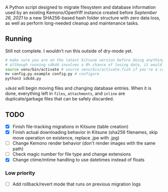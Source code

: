 A Python script designed to migrate filesystem and database information used by an existing Kemono/OpenYiff instance created before *September 26, 2021* to a new SHA256-based hash folder structure with zero data loss, as well as perform long-needed cleanup and maintenance tasks.

## Running
Still not complete. I wouldn't run this outside of dry-mode yet.

```bash
# make sure you are on the latest kitsune version before doing anything
# although running sdkdd involves a 0% chance of losing data, it would still be extremely wise to back up
source venv/bin/activate # source venv/bin/activate.fish if you're a cool kid
mv config.py.example config.py # configure
python3 sdkdd.py
```

`sdkdd` will begin moving files and changing database entries. When it is done, everything left in `files`, `attachments`, and `inline` are duplicate/garbage files that can be safely discarded.

## TODO
- [x] Finish file-tracking migrations in Kitsune (table creation)
- [x] Finish actual downloading behavior in Kitsune (sha256 filenames, skip move operation on existence, replace .jpe with .jpg)
- [ ] Change Kemono render behavior (don't render images with the same path)
- [ ] Check magic number for file type and change extensions
- [x] Change ctime/mtime handling to use datetimes instead of floats
### Low priority
- [ ] Add rollback/revert mode that runs on previous migration logs
